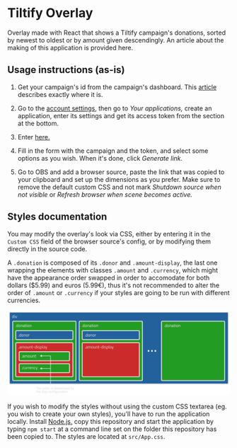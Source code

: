 # Tiltify Overlay

Overlay made with React that shows a Tiltify campaign's donations, sorted by newest to oldest or by amount given descendingly. An article about the making of this application is provided here.

## Usage instructions (as-is)

1. Get your campaign's id from the campaign's dashboard. This [article](https://info.tiltify.com/support/solutions/articles/43000011766-the-campaign-dashboard-an-in-depth-explanation) describes exactly where it is.

2. Go to the [account settings,](https://info.tiltify.com/support/solutions/articles/43000031909-my-account-settings) then go to _Your applications,_ create an application, enter its settings and get its access token from the section at the bottom.

3. Enter [here.](https://jmmedina00.github.io/tiltify-donors-overlay/)

4. Fill in the form with the campaign and the token, and select some options as you wish. When it's done, click _Generate link._

5. Go to OBS and add a browser source, paste the link that was copied to your clipboard and set up the dimensions as you prefer. Make sure to remove the default custom CSS and not mark _Shutdown source when not visible_ or _Refresh browser when scene becomes active._

## Styles documentation

You may modify the overlay's look via CSS, either by entering it in the `Custom CSS` field of the browser source's config, or by modifying them directly in the source code.

A `.donation` is composed of its `.donor` and `.amount-display`, the last one wrapping the elements with classes `.amount` and `.currency`, which might have the appearance order swapped in order to accomodate for both dollars ($5.99) and euros (5.99€), thus it's not recommended to alter the order of `.amount` or `.currency` if your styles are going to be run with different currencies.

![A diagram showing how the overlay's styles are applied](assets/styles-diagram.png)

If you wish to modify the styles without using the custom CSS textarea (eg. you wish to create your own styles), you'll have to run the application locally. Install [Node.js,](https://nodejs.org/) copy this repository and start the application by typing `npm start` at a command line set on the folder this repository has been copied to. The styles are located at `src/App.css`.

